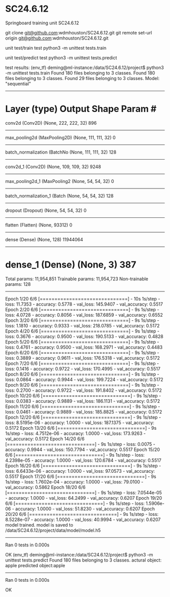 # SC24.6.12
Springboard training unit SC24.6.12

git clone git@github.com:wdmhouston/SC24.6.12.git
git remote set-url origin git@github.com:wdmhouston/SC24.6.12.git

unit test/train test
python3 -m unittest tests.train

unit test/predict test
python3 -m unittest tests.predict

test results:
(env_tf) deming@ml-instance:/data/SC24.6.12/project$ python3 -m unittest tests.train
Found 180 files belonging to 3 classes.
Found 180 files belonging to 3 classes.
Found 29 files belonging to 3 classes.
Model: "sequential"
_________________________________________________________________
Layer (type)                 Output Shape              Param #
=================================================================
conv2d (Conv2D)              (None, 222, 222, 32)      896
_________________________________________________________________
max_pooling2d (MaxPooling2D) (None, 111, 111, 32)      0
_________________________________________________________________
batch_normalization (BatchNo (None, 111, 111, 32)      128
_________________________________________________________________
conv2d_1 (Conv2D)            (None, 109, 109, 32)      9248
_________________________________________________________________
max_pooling2d_1 (MaxPooling2 (None, 54, 54, 32)        0
_________________________________________________________________
batch_normalization_1 (Batch (None, 54, 54, 32)        128
_________________________________________________________________
dropout (Dropout)            (None, 54, 54, 32)        0
_________________________________________________________________
flatten (Flatten)            (None, 93312)             0
_________________________________________________________________
dense (Dense)                (None, 128)               11944064
_________________________________________________________________
dense_1 (Dense)              (None, 3)                 387
=================================================================
Total params: 11,954,851
Trainable params: 11,954,723
Non-trainable params: 128
_________________________________________________________________
Epoch 1/20
6/6 [==============================] - 10s 1s/step - loss: 11.7353 - accuracy: 0.5778 - val_loss: 145.9407 - val_accuracy: 0.5517
Epoch 2/20
6/6 [==============================] - 9s 1s/step - loss: 4.0728 - accuracy: 0.8056 - val_loss: 187.6859 - val_accuracy: 0.6552
Epoch 3/20
6/6 [==============================] - 9s 1s/step - loss: 1.1810 - accuracy: 0.9333 - val_loss: 218.0785 - val_accuracy: 0.5172
Epoch 4/20
6/6 [==============================] - 9s 1s/step - loss: 0.3676 - accuracy: 0.9500 - val_loss: 190.5133 - val_accuracy: 0.4828
Epoch 5/20
6/6 [==============================] - 9s 1s/step - loss: 0.4761 - accuracy: 0.9500 - val_loss: 168.2971 - val_accuracy: 0.4483
Epoch 6/20
6/6 [==============================] - 9s 1s/step - loss: 0.3889 - accuracy: 0.9611 - val_loss: 176.5318 - val_accuracy: 0.5172
Epoch 7/20
6/6 [==============================] - 9s 1s/step - loss: 0.1416 - accuracy: 0.9722 - val_loss: 170.4995 - val_accuracy: 0.5517
Epoch 8/20
6/6 [==============================] - 9s 1s/step - loss: 0.0864 - accuracy: 0.9944 - val_loss: 199.7224 - val_accuracy: 0.5172
Epoch 9/20
6/6 [==============================] - 9s 1s/step - loss: 0.2700 - accuracy: 0.9722 - val_loss: 191.8402 - val_accuracy: 0.5172
Epoch 10/20
6/6 [==============================] - 9s 1s/step - loss: 0.0383 - accuracy: 0.9889 - val_loss: 186.1131 - val_accuracy: 0.5172
Epoch 11/20
6/6 [==============================] - 9s 1s/step - loss: 0.0461 - accuracy: 0.9889 - val_loss: 185.8825 - val_accuracy: 0.5172
Epoch 12/20
6/6 [==============================] - 9s 1s/step - loss: 8.5195e-06 - accuracy: 1.0000 - val_loss: 187.1375 - val_accuracy: 0.5172
Epoch 13/20
6/6 [==============================] - 9s 1s/step - loss: 4.7512e-06 - accuracy: 1.0000 - val_loss: 173.9263 - val_accuracy: 0.5172
Epoch 14/20
6/6 [==============================] - 9s 1s/step - loss: 0.0075 - accuracy: 0.9944 - val_loss: 150.7794 - val_accuracy: 0.5517
Epoch 15/20
6/6 [==============================] - 9s 1s/step - loss: 4.2398e-05 - accuracy: 1.0000 - val_loss: 120.6784 - val_accuracy: 0.5517
Epoch 16/20
6/6 [==============================] - 9s 1s/step - loss: 6.6433e-06 - accuracy: 1.0000 - val_loss: 97.0573 - val_accuracy: 0.5517
Epoch 17/20
6/6 [==============================] - 9s 1s/step - loss: 1.7602e-04 - accuracy: 1.0000 - val_loss: 79.0100 - val_accuracy: 0.5862
Epoch 18/20
6/6 [==============================] - 9s 1s/step - loss: 7.0544e-05 - accuracy: 1.0000 - val_loss: 64.2499 - val_accuracy: 0.6207
Epoch 19/20
6/6 [==============================] - 9s 1s/step - loss: 1.5906e-06 - accuracy: 1.0000 - val_loss: 51.8230 - val_accuracy: 0.6207
Epoch 20/20
6/6 [==============================] - 9s 1s/step - loss: 8.5228e-07 - accuracy: 1.0000 - val_loss: 40.9994 - val_accuracy: 0.6207
model trained. model is saved to /data/SC24.6.12/project/data/model/model.h5

----------------------------------------------------------------------
Ran 0 tests in 0.000s

OK
(env_tf) deming@ml-instance:/data/SC24.6.12/project$ python3 -m unittest tests.predict
Found 180 files belonging to 3 classes.
actural object: apple   predicted object:apple

----------------------------------------------------------------------
Ran 0 tests in 0.000s

OK
